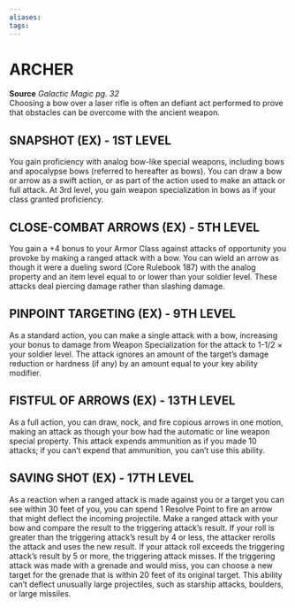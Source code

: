 ```yaml
---
aliases: 
tags: 
---
```

# ARCHER
**Source** _Galactic Magic pg. 32_  
Choosing a bow over a laser rifle is often an defiant act performed to prove that obstacles can be overcome with the ancient weapon.

## SNAPSHOT (EX) - 1ST LEVEL

You gain proficiency with analog bow-like special weapons, including bows and apocalypse bows (referred to hereafter as bows). You can draw a bow or arrow as a swift action, or as part of the action used to make an attack or full attack. At 3rd level, you gain weapon specialization in bows as if your class granted proficiency.  

## CLOSE-COMBAT ARROWS (EX) - 5TH LEVEL

You gain a +4 bonus to your Armor Class against attacks of opportunity you provoke by making a ranged attack with a bow. You can wield an arrow as though it were a dueling sword (Core Rulebook 187) with the analog property and an item level equal to or lower than your soldier level. These attacks deal piercing damage rather than slashing damage.  

## PINPOINT TARGETING (EX) - 9TH LEVEL

As a standard action, you can make a single attack with a bow, increasing your bonus to damage from Weapon Specialization for the attack to 1-1/2 × your soldier level. The attack ignores an amount of the target’s damage reduction or hardness (if any) by an amount equal to your key ability modifier.  

## FISTFUL OF ARROWS (EX) - 13TH LEVEL

As a full action, you can draw, nock, and fire copious arrows in one motion, making an attack as though your bow had the automatic or line weapon special property. This attack expends ammunition as if you made 10 attacks; if you can’t expend that ammunition, you can’t use this ability.  

## SAVING SHOT (EX) - 17TH LEVEL

As a reaction when a ranged attack is made against you or a target you can see within 30 feet of you, you can spend 1 Resolve Point to fire an arrow that might deflect the incoming projectile. Make a ranged attack with your bow and compare the result to the triggering attack’s result. If your roll is greater than the triggering attack’s result by 4 or less, the attacker rerolls the attack and uses the new result. If your attack roll exceeds the triggering attack’s result by 5 or more, the triggering attack misses. If the triggering attack was made with a grenade and would miss, you can choose a new target for the grenade that is within 20 feet of its original target. This ability can’t deflect unusually large projectiles, such as starship attacks, boulders, or large missiles.